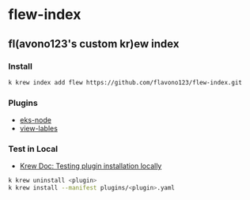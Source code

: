 # flew-index

## fl(avono123's custom kr)ew index

### Install

```sh
k krew index add flew https://github.com/flavono123/flew-index.git
```

### Plugins

- [eks-node](https://github.com/flavono123/kubectl-eks-node)
- [view-lables](https://github.com/flavono123/kubectl-view-labels)

### Test in Local

- [Krew Doc: Testing plugin installation locally](https://krew.sigs.k8s.io/docs/developer-guide/testing-locally/)

```sh
k krew uninstall <plugin>
k krew install --manifest plugins/<plugin>.yaml
```
